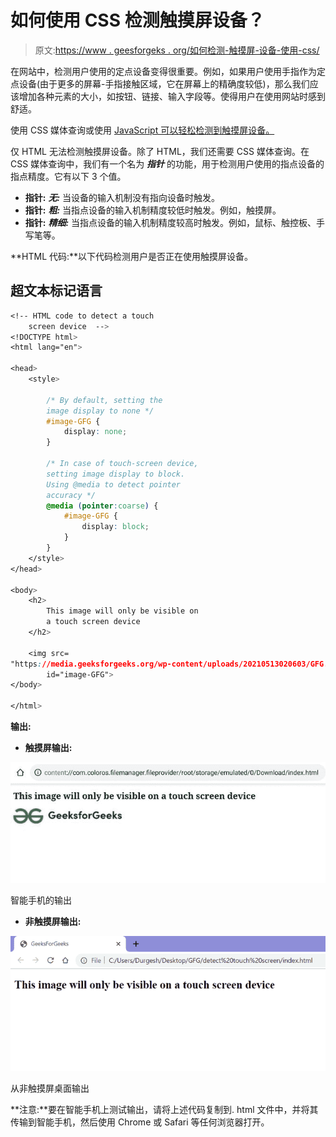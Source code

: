 # 如何使用 CSS 检测触摸屏设备？

> 原文:[https://www . geesforgeks . org/如何检测-触摸屏-设备-使用-css/](https://www.geeksforgeeks.org/how-to-detect-touch-screen-device-using-css/)

在网站中，检测用户使用的定点设备变得很重要。例如，如果用户使用手指作为定点设备(由于更多的屏幕-手指接触区域，它在屏幕上的精确度较低)，那么我们应该增加各种元素的大小，如按钮、链接、输入字段等。使得用户在使用网站时感到舒适。

使用 CSS 媒体查询或使用 [JavaScript 可以轻松检测到触摸屏设备。](https://www.geeksforgeeks.org/how-to-detect-touch-screen-device-using-javascript/)

仅 HTML 无法检测触摸屏设备。除了 HTML，我们还需要 CSS 媒体查询。在 CSS 媒体查询中，我们有一个名为 ***指针*** 的功能，用于检测用户使用的指点设备的指点精度。它有以下 3 个值。

*   **指针:** ***无:*** 当设备的输入机制没有指向设备时触发。
*   **指针:** ***粗:*** 当指点设备的输入机制精度较低时触发。例如，触摸屏。
*   **指针:** ***精细:*** 当指点设备的输入机制精度较高时触发。例如，鼠标、触控板、手写笔等。

**HTML 代码:**以下代码检测用户是否正在使用触摸屏设备。

## 超文本标记语言

```css
<!-- HTML code to detect a touch
    screen device  -->
<!DOCTYPE html>
<html lang="en">

<head>
    <style>

        /* By default, setting the 
        image display to none */
        #image-GFG {
            display: none;
        }

        /* In case of touch-screen device,
        setting image display to block.
        Using @media to detect pointer 
        accuracy */
        @media (pointer:coarse) {
            #image-GFG {
                display: block;
            }
        }
    </style>
</head>

<body>
    <h2>
        This image will only be visible on 
        a touch screen device
    </h2>

    <img src=
"https://media.geeksforgeeks.org/wp-content/uploads/20210513020603/GFG.png" 
        id="image-GFG">
</body>

</html>
```

**输出:**

*   **触摸屏输出:**

![](img/62d410da042088d623571a4f1fe427fa.png)

智能手机的输出

*   **非触摸屏输出:**

![](img/624665d563fa9c6f68362433dc403475.png)

从非触摸屏桌面输出

**注意:**要在智能手机上测试输出，请将上述代码复制到. html 文件中，并将其传输到智能手机，然后使用 Chrome 或 Safari 等任何浏览器打开。